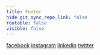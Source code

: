 ```yaml
---
title: Footer
hide_git_sync_repo_link: false
routable: false
visible: false
---
```


[facebook](https://www.facebook.com/joeainsworthartist/) 
[instagram](https://www.instagram.com/joeainsworthartist/) 
[linkedin](https://www.linkedin.com/in/joeains/) 
[twitter](https://twitter.com/joeains) 


